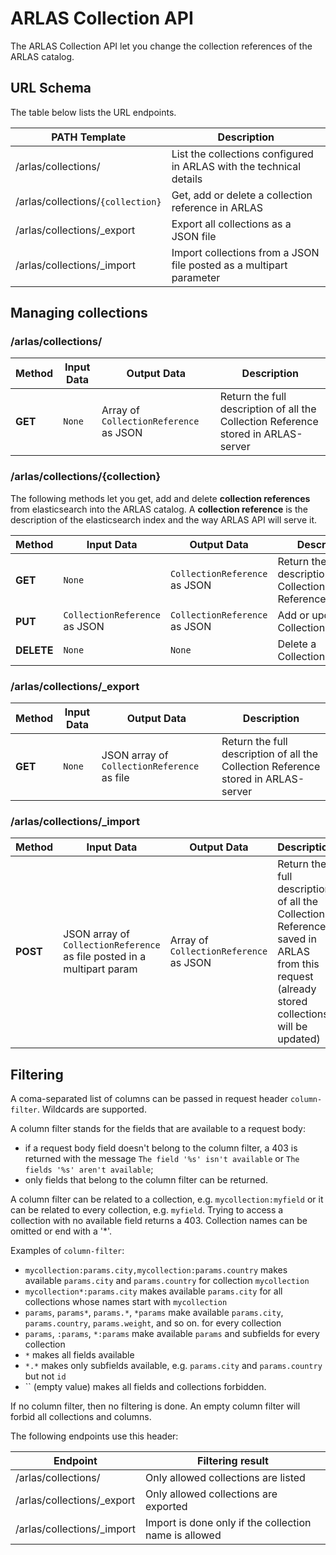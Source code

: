 # ARLAS Collection API

The ARLAS Collection API let you change the collection references of the ARLAS catalog.

## URL Schema
The table below lists the URL endpoints.

| PATH Template                     | Description                                                          |
| --------------------------------- | -------------------------------------------------------------------- |
| /arlas/collections/               | List  the collections configured in ARLAS with the technical details |
| /arlas/collections/`{collection}` | Get, add or delete a collection reference in ARLAS                   |
| /arlas/collections/_export        | Export all collections as a JSON file                                |
| /arlas/collections/_import        | Import collections from a JSON file posted as a multipart parameter  |

## Managing collections

### /arlas/collections/

| Method     | Input Data                    | Output Data                            | Description                                                                        |
| ---------- | ----------------------------- | ---------------------------------------| ---------------------------------------------------------------------------------- |
| **GET**    | `None`                        | Array of `CollectionReference` as JSON | Return the full description of all the Collection Reference stored in ARLAS-server |


### /arlas/collections/{collection}

The following methods let you get, add and delete **collection references** from elasticsearch into the ARLAS catalog.
A **collection reference** is the description of the elasticsearch index and the way ARLAS API will serve it.

| Method     | Input Data                    | Output Data                   | Description                                             |
| ---------- | ----------------------------- | ----------------------------- | ------------------------------------------------------- |
| **GET**    | `None`                        | `CollectionReference` as JSON | Return the full description of the Collection Reference |
| **PUT**    | `CollectionReference` as JSON | `CollectionReference` as JSON | Add or update a CollectionReference                     |
| **DELETE** | `None`                        | `None`                        | Delete a CollectionReference                            |

### /arlas/collections/_export

| Method     | Input Data                    | Output Data                                 | Description                                                                        |
| ---------- | ----------------------------- | ------------------------------------------- | ---------------------------------------------------------------------------------- |
| **GET**    | `None`                        | JSON array of `CollectionReference` as file | Return the full description of all the Collection Reference stored in ARLAS-server |

### /arlas/collections/_import

| Method     | Input Data                                                              | Output Data                            | Description                                                                                                                               |
| ---------- | ----------------------------------------------------------------------- | -------------------------------------- | ----------------------------------------------------------------------------------------------------------------------------------------- |
| **POST**   | JSON array of `CollectionReference` as file posted in a multipart param | Array of `CollectionReference` as JSON | Return the full description of all the Collection Reference saved in ARLAS from this request (already stored collections will be updated) |

## Filtering

A coma-separated list of columns can be passed in request header `column-filter`. Wildcards are supported.

A column filter stands for the fields that are available to a request body:
- if a request body field doesn't belong to the column filter, a 403 is returned with the message `The field '%s' isn't available` or `The fields '%s' aren't available`;
- only fields that belong to the column filter can be returned. 

A column filter can be related to a collection, e.g. `mycollection:myfield` or it can be related to every collection, e.g. `myfield`. Trying to access a collection with no available field returns a 403.
Collection names can be omitted or end with a '*'.

Examples of `column-filter`:

- `mycollection:params.city,mycollection:params.country` makes available `params.city` and `params.country` for collection `mycollection`
- `mycollection*:params.city` makes available `params.city` for all collections whose names start with `mycollection`
- `params`, `params*`, `params.*`, `*params` make available `params.city`, `params.country`, `params.weight`, and so on. for every collection
- `params`, `:params`, `*:params` make available `params` and subfields for every collection
- `*` makes all fields available
- `*.*` makes only subfields available, e.g. `params.city` and `params.country` but not `id`
- `` (empty value) makes all fields and collections forbidden.

If no column filter, then no filtering is done.
An empty column filter will forbid all collections and columns.

The following endpoints use this header:

| Endpoint | Filtering result |
| --------------------------------------------------- | --------------------------------------------------- |
| /arlas/collections/               | Only allowed collections are listed |
| /arlas/collections/_export        | Only allowed collections are exported |
| /arlas/collections/_import        | Import is done only if the collection name is allowed |
